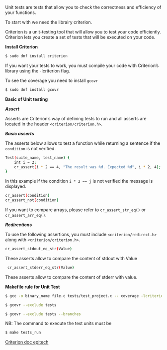 Unit tests are tests that allow you to check the correctness and efficiency of your functions.

To start with we need the librairy criterion.

Criterion is a unit-testing tool that will allow you to test your code efficiently. Criterion lets you create a set of tests that will be executed on your code.

**Install Criterion**

```bash
$ sudo dnf install criterion
```
If you want your tests to work, you must compile your code with Criterion’s library using the -lcriterion flag.

To see the coverage you need to install ```gcovr```
```bash
$ sudo dnf install gcovr
```

**Basic of Unit testing**

***Assert***

Asserts are Criterion’s way of defining tests to run and all asserts are located in the header ```<criterion/criterion.h>```.

***Basic asserts***

The asserts below allows to test a function while returning a sentence if the ```condition``` is not verified.

```bash
Test(suite_name, test_name) {
    int i = 2;
    cr_assert(i * 2 == 4, "The result was %d. Expected %d", i * 2, 4);
}
```
In this example if the condition ```i * 2 == j``` is not verified the message is displayed.

```bash
cr_assert(condition)
cr_assert_not(condition)
```

If you want to compare arrays, please refer to ```cr_assert_str_eq()``` or ```cr_assert_arr_eq()```.

***Redirections***

To use the following assertions, you must include ```<criterion/redirect.h>``` along with ```<criterion/criterion.h>```.

```bash
cr_assert_stdout_eq_str(Value)
```

These asserts allow to compare the content of stdout with Value

```bash
 cr_assert_stderr_eq_str(Value)
```

These asserts allow to compare the content of stderr with value.

**Makefile rule for Unit Test**

```bash
$ gcc -o binary_name file.c tests/test_project.c -- coverage -lcriterion
```

```bash
$ gcovr --exclude tests
```

```bash
$ gcovr --exclude tests --branches
```

NB: The command to execute the test units must be
```bash
$ make tests_run
```

[Criterion doc epitech](https://epitech-2022-technical-documentation.readthedocs.io/en/latest/criterion.html)